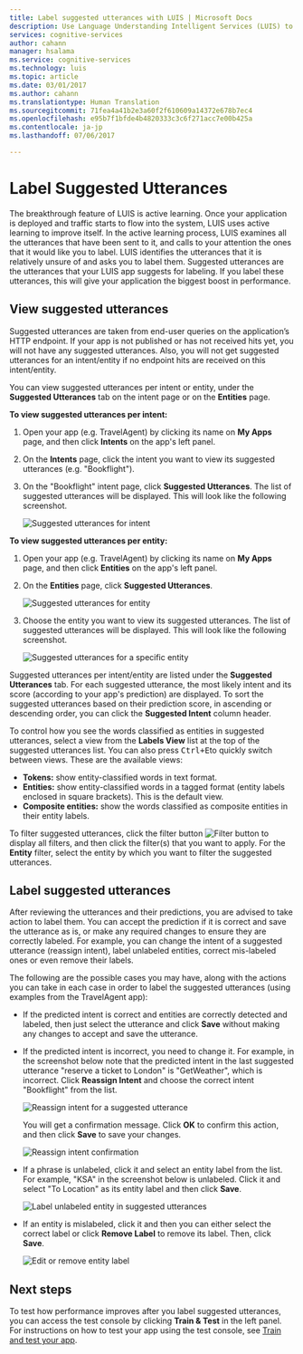 ```yaml
---
title: Label suggested utterances with LUIS | Microsoft Docs
description: Use Language Understanding Intelligent Services (LUIS) to label suggested utterances and help boost active machine learning.
services: cognitive-services
author: cahann
manager: hsalama
ms.service: cognitive-services
ms.technology: luis
ms.topic: article
ms.date: 03/01/2017
ms.author: cahann
ms.translationtype: Human Translation
ms.sourcegitcommit: 71fea4a41b2e3a60f2f610609a14372e678b7ec4
ms.openlocfilehash: e95b7f1bfde4b4820333c3c6f271acc7e00b425a
ms.contentlocale: ja-jp
ms.lasthandoff: 07/06/2017

---
```


# <a name="label-suggested-utterances"></a>Label Suggested Utterances

The breakthrough feature of LUIS is active learning. Once your application is deployed and traffic starts to flow into the system, LUIS uses active learning to improve itself. In the active learning process, LUIS examines all the utterances that have been sent to it, and calls to your attention the ones that it would like you to label. LUIS identifies the utterances that it is relatively unsure of and asks you to label them. Suggested utterances are the utterances that your LUIS app suggests for labeling. If you label these utterances, this will give your application the biggest boost in performance. 

## <a name="view-suggested-utterances"></a>View suggested utterances
Suggested utterances are taken from end-user queries on the application’s HTTP endpoint. If your app is not published or has not received hits yet, you will not have any suggested utterances. Also, you will not get suggested utterances for an intent/entity if no endpoint hits are received on this intent/entity. 

You can view suggested utterances per intent or entity, under the **Suggested Utterances** tab on the intent page or on the **Entities** page.

**To view suggested utterances per intent:**

1. Open your app (e.g. TravelAgent) by clicking its name on **My Apps** page, and then click **Intents** on the app's left panel.
2. On the **Intents** page, click the intent you want to view its suggested utterances (e.g. "Bookflight").
3. On the "Bookflight" intent page, click **Suggested Utterances**. The list of suggested utterances will be displayed. This will look like the following screenshot.

    ![Suggested utterances for intent](./Images/SuggUtter-intent.JPG)

**To view suggested utterances per entity:**

1. Open your app (e.g. TravelAgent) by clicking its name on **My Apps** page, and then click **Entities** on the app's left panel.
2. On the **Entities** page, click **Suggested Utterances**. 

    ![Suggested utterances for entity](./Images/SuggUtter-entity.JPG)
3. Choose the entity you want to view its suggested utterances. The list of suggested utterances will be displayed. This will look like the following screenshot.

    ![Suggested utterances for a specific entity](./Images/SuggUtter-selectedentity.JPG)

Suggested utterances per intent/entity are listed under the **Suggested Utterances** tab. For each suggested utterance, the most likely intent and its score (according to your app's prediction) are displayed. To sort the suggested utterances based on their prediction score, in ascending or descending order, you can click the **Suggested Intent** column header.

To control how you see the words classified as entities in suggested utterances, select a view from the **Labels View** list at the top of the suggested utterances list. You can also press <kbd>Ctrl+E</kbd>to quickly switch between views. These are the available views:

 * **Tokens:** show entity-classified words in text format.
 * **Entities:** show entity-classified words in a tagged format (entity labels enclosed in square brackets). This is the default view.
 * **Composite entities:** show the words classified as composite entities in their entity labels.

To filter suggested utterances, click the filter button ![Filter button](./Images/Filter-button.jpg) to display all filters, and then click the filter(s) that you want to apply. For the **Entity** filter, select the entity by which you want to filter the suggested utterances.


## <a name="label-suggested-utterances"></a>Label suggested utterances
After reviewing the utterances and their predictions, you are advised to take action to label them. You can accept the prediction if it is correct and save the utterance as is, or make any required changes to ensure they are correctly labeled. For example, you can change the intent of a suggested utterance (reassign intent), label unlabeled entities, correct mis-labeled ones or even remove their labels.

The following are the possible cases you may have, along with the actions you can take in each case in order to label the suggested utterances (using examples from the TravelAgent app):

 * If the predicted intent is correct and entities are correctly detected and labeled, then just select the utterance and click **Save** without making any changes to accept and save the utterance.
 
 * If the predicted intent is incorrect, you need to change it. For example, in the screenshot below note that the predicted intent in the last suggested utterance "reserve a ticket to London" is "GetWeather", which is incorrect. Click **Reassign Intent** and choose the correct intent "Bookflight" from the list. 
 
    ![Reassign intent for a suggested utterance](./Images/SuggUtter-ReassignIntent.jpg)

    You will get a confirmation message. Click **OK** to confirm this action, and then click **Save** to save your changes.

    ![Reassign intent confirmation](./Images/SuggUtter-ConfirmReassign.jpg)

 * If a phrase is unlabeled, click it and select an entity label from the list. For example, "KSA" in the screenshot below is unlabeled. Click it and select "To Location" as its entity label and then click **Save**.
 
    ![Label unlabeled entity in suggested utterances](./Images/SuggUtter-labelentity.jpg)
 * If an entity is mislabeled, click it and then you can either select the correct label or click **Remove Label** to remove its label. Then, click **Save**.
 
    ![Edit or remove entity label](./Images/SuggUtter-entitylabeling.JPG)


## <a name="next-steps"></a>Next steps

To test how performance improves after you label suggested utterances, you can access the test console by clicking **Train & Test** in the left panel. For instructions on how to test your app using the test console, see [Train and test your app](Train-Test.md).
